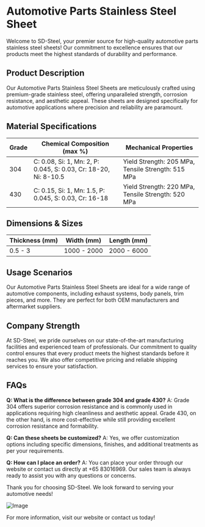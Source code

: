 # Automotive Parts Stainless Steel Sheet

Welcome to SD-Steel, your premier source for high-quality automotive parts stainless steel sheets! Our commitment to excellence ensures that our products meet the highest standards of durability and performance. 

## Product Description
Our Automotive Parts Stainless Steel Sheets are meticulously crafted using premium-grade stainless steel, offering unparalleled strength, corrosion resistance, and aesthetic appeal. These sheets are designed specifically for automotive applications where precision and reliability are paramount.

## Material Specifications
| Grade | Chemical Composition (max %) | Mechanical Properties |
|-------|------------------------------|------------------------|
| 304   | C: 0.08, Si: 1, Mn: 2, P: 0.045, S: 0.03, Cr: 18-20, Ni: 8-10.5 | Yield Strength: 205 MPa, Tensile Strength: 515 MPa |
| 430   | C: 0.15, Si: 1, Mn: 1.5, P: 0.045, S: 0.03, Cr: 16-18 | Yield Strength: 220 MPa, Tensile Strength: 520 MPa |

## Dimensions & Sizes
| Thickness (mm) | Width (mm) | Length (mm) |
|----------------|------------|-------------|
| 0.5 - 3        | 1000 - 2000| 2000 - 6000 |

## Usage Scenarios
Our Automotive Parts Stainless Steel Sheets are ideal for a wide range of automotive components, including exhaust systems, body panels, trim pieces, and more. They are perfect for both OEM manufacturers and aftermarket suppliers.

## Company Strength
At SD-Steel, we pride ourselves on our state-of-the-art manufacturing facilities and experienced team of professionals. Our commitment to quality control ensures that every product meets the highest standards before it reaches you. We also offer competitive pricing and reliable shipping services to ensure your satisfaction.

## FAQs
**Q: What is the difference between grade 304 and grade 430?**
A: Grade 304 offers superior corrosion resistance and is commonly used in applications requiring high cleanliness and aesthetic appeal. Grade 430, on the other hand, is more cost-effective while still providing excellent corrosion resistance and formability.

**Q: Can these sheets be customized?**
A: Yes, we offer customization options including specific dimensions, finishes, and additional treatments as per your requirements.

**Q: How can I place an order?**
A: You can place your order through our website or contact us directly at +65 83016969. Our sales team is always ready to assist you with any questions or concerns.

Thank you for choosing SD-Steel. We look forward to serving your automotive needs!

![Image](https://github.com/user-attachments/assets/2567258e-e124-4816-932d-1809bd27ef0b)

For more information, visit our website or contact us today!